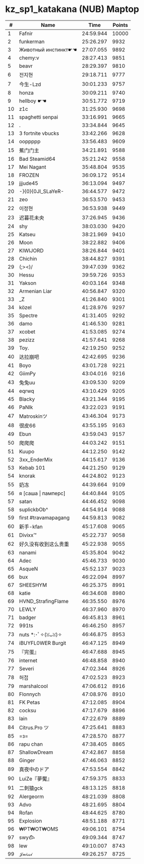 # kz_sp1_katakana (NUB) Maptop

|  # | Name | Time | Points |
|-------------- | -------------- | -------------- | -------------- | 
| 1 | Fafnir | 24:59.944 | 10000 | 
| 2 | funkerman | 25:26.297 | 9932 | 
| 3 | Животный инстинкт☛☚ | 27:07.055 | 9892 | 
| 4 | chemy:v | 28:27.413 | 9851 | 
| 5 | beavr | 28:29.397 | 9810 | 
| 6 | 전지현 | 29:18.711 | 9777 | 
| 7 | 今生-Lzd | 30:01.233 | 9757 | 
| 8 | honza | 30:09.211 | 9740 | 
| 9 | hellboy ☛☚ | 30:51.772 | 9719 | 
| 10 | z1c | 31:25.930 | 9698 | 
| 11 | spaghetti senpai | 33:16.991 | 9665 | 
| 12 | . | 33:34.844 | 9645 | 
| 13 | 3 fortnite vbucks | 33:42.266 | 9628 | 
| 14 | ooppppp | 33:56.483 | 9609 | 
| 15 | 蕉门门主 | 34:21.891 | 9588 | 
| 16 | Bad Steamid64 | 35:21.242 | 9558 | 
| 17 | Mei Nagant | 35:48.804 | 9535 | 
| 18 | FROZEN | 36:09.172 | 9514 | 
| 19 | jjjude45 | 36:13.094 | 9497 | 
| 20 | -}{0}{0JI_SLaYeR- | 36:44.577 | 9472 | 
| 21 | zeo | 36:53.570 | 9453 | 
| 22 | 이정현 | 36:53.938 | 9449 | 
| 23 | 迟暮花未央 | 37:26.945 | 9436 | 
| 24 | shy | 38:03.030 | 9420 | 
| 25 | Katseu | 38:21.969 | 9410 | 
| 26 | Moon | 38:22.882 | 9406 | 
| 27 | KIWIJORD | 38:26.844 | 9401 | 
| 28 | Chichin | 38:44.827 | 9391 | 
| 29 | (;><)/ | 39:47.039 | 9362 | 
| 30 | Hessu | 39:59.726 | 9353 | 
| 31 | Yakson | 40:03.164 | 9348 | 
| 32 | Armenian Liar | 40:56.847 | 9320 | 
| 33 | _Z | 41:26.840 | 9301 | 
| 34 | közel | 41:28.976 | 9297 | 
| 35 | Spectre | 41:31.405 | 9292 | 
| 36 | damo | 41:46.530 | 9281 | 
| 37 | xcobet | 41:53.085 | 9274 | 
| 38 | pezizz | 41:57.641 | 9268 | 
| 39 | Toy. | 42:19.250 | 9252 | 
| 40 | 达拉崩吧 | 42:42.695 | 9236 | 
| 41 | Boyo | 43:01.728 | 9221 | 
| 42 | GiimPy | 43:04.016 | 9216 | 
| 43 | 兔兔uu | 43:09.530 | 9209 | 
| 44 | eqrwq | 43:10.429 | 9205 | 
| 45 | Blacky | 43:21.344 | 9195 | 
| 46 | PaNlk | 43:22.023 | 9191 | 
| 47 | Matroskinツ | 43:46.304 | 9173 | 
| 48 | 很皮66 | 43:55.195 | 9163 | 
| 49 | Ebun | 43:59.043 | 9157 | 
| 50 | 爬爬爬 | 44:03.242 | 9151 | 
| 51 | Kuupo | 44:12.250 | 9142 | 
| 52 | 3xx_EnderMix | 44:15.617 | 9136 | 
| 53 | Kebab 101 | 44:21.250 | 9129 | 
| 54 | knorak | 44:24.802 | 9123 | 
| 55 | 奶冻 | 44:39.664 | 9109 | 
| 56 | я [саша \| памперс] | 44:40.844 | 9105 | 
| 57 | satan | 44:46.452 | 9098 | 
| 58 | suplickbOb^ | 44:54.914 | 9088 | 
| 59 | first #travamapagang | 44:59.813 | 9082 | 
| 60 | 新手-kfan | 45:17.608 | 9065 | 
| 61 | Divixx™ | 45:22.737 | 9058 | 
| 62 | 好久没有收到这么贵重 | 45:22.938 | 9055 | 
| 63 | nanami | 45:35.804 | 9042 | 
| 64 | Adec | 45:46.733 | 9030 | 
| 65 | 󠀡󠀡⁧⁧AsqueN | 45:52.137 | 9023 | 
| 66 | bux | 46:22.094 | 8997 | 
| 67 | SHEESHYM | 46:25.375 | 8991 | 
| 68 | katie | 46:34.608 | 8980 | 
| 69 | HVND_StrafingFlame | 46:35.550 | 8976 | 
| 70 | LEWLY | 46:37.960 | 8970 | 
| 71 | badger | 46:45.813 | 8961 | 
| 72 | 991ts | 46:46.250 | 8957 | 
| 73 | nuts *:･ﾟ✧(ꈍᴗꈍ)✧ | 46:46.875 | 8953 | 
| 74 | iBUYFL0WER Burgit | 46:47.125 | 8949 | 
| 75 | 『完蛋』 | 46:47.688 | 8945 | 
| 76 | internet | 46:48.858 | 8940 | 
| 77 | Severi | 47:02.344 | 8926 | 
| 78 | 허접 | 47:02.523 | 8923 | 
| 79 | marshalcool | 47:06.612 | 8916 | 
| 80 | Flonnych | 47:08.976 | 8910 | 
| 81 | FK Petas | 47:12.085 | 8904 | 
| 82 | cocksu | 47:17.679 | 8896 | 
| 83 | lain | 47:22.679 | 8889 | 
| 84 | Citrus.Pro ツ | 47:25.641 | 8883 | 
| 85 | =з= | 47:28.570 | 8877 | 
| 86 | rapu chan | 47:38.405 | 8865 | 
| 87 | ShallowDream | 47:42.867 | 8858 | 
| 88 | Ginger | 47:46.063 | 8852 | 
| 89 | 真夜中のドア | 47:53.554 | 8842 | 
| 90 | LuiZe『夢魘』 | 47:59.375 | 8833 | 
| 91 | 二刺猿gck | 48:13.125 | 8818 | 
| 92 | Alergeorm | 48:21.039 | 8808 | 
| 93 | Advo | 48:21.695 | 8804 | 
| 94 | Rofan | 48:44.625 | 8780 | 
| 95 | Explosion | 48:51.188 | 8771 | 
| 96 | ₩PT₩OT₩OMS | 49:06.101 | 8754 | 
| 97 | swy𐂃 | 49:09.344 | 8747 | 
| 98 | lew | 49:10.007 | 8743 | 
| 99 | 𝒥𝓊𝒾𝓈𝓈𝒾 | 49:26.257 | 8725 | 


